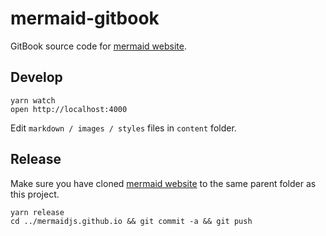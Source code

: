 # mermaid-gitbook

GitBook source code for [mermaid website](https://mermaidjs.github.io).


## Develop

```
yarn watch
open http://localhost:4000
```

Edit `markdown / images / styles` files in `content` folder.


## Release

Make sure you have cloned [mermaid website](https://github.com/mermaidjs/mermaidjs.github.io) to the same parent folder as this project.

```
yarn release
cd ../mermaidjs.github.io && git commit -a && git push
```
